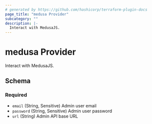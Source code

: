 ```yaml
---
# generated by https://github.com/hashicorp/terraform-plugin-docs
page_title: "medusa Provider"
subcategory: ""
description: |-
  Interact with MedusaJS.
---
```


# medusa Provider

Interact with MedusaJS.



<!-- schema generated by tfplugindocs -->
## Schema

### Required

- `email` (String, Sensitive) Admin user email
- `password` (String, Sensitive) Admin user password
- `url` (String) Admin API base URL
